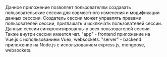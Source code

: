 Данное приложение позволяет пользователям создавать пользовательские сессии для совместного изменения и модификации данных сесссии. Создатель сессии может управлять правами пользователей сессии, приглашать и исключать пользователей сессии. Данные сессии синхронизированны у всех пользователей сессии. Также внутри сессии имеется чат.
"app" - frontend приложение на Vue.js с использованием Vuex, websockets.
"server" - backend приложение на Node.js с использованием express.js, mongoose, websockets.
